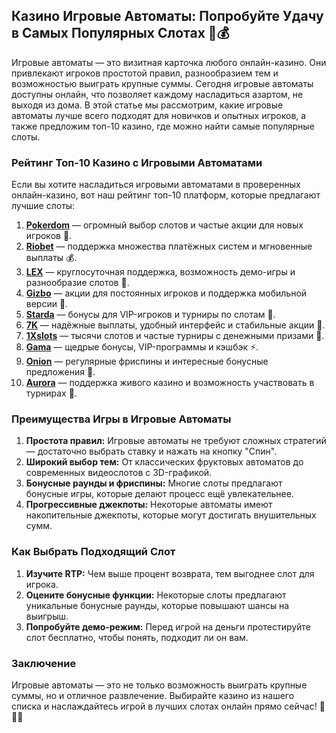 ## Казино Игровые Автоматы: Попробуйте Удачу в Самых Популярных Слотах 🎰💰

Игровые автоматы — это визитная карточка любого онлайн-казино. Они привлекают игроков простотой правил, разнообразием тем и возможностью выиграть крупные суммы. Сегодня игровые автоматы доступны онлайн, что позволяет каждому насладиться азартом, не выходя из дома. В этой статье мы рассмотрим, какие игровые автоматы лучше всего подходят для новичков и опытных игроков, а также предложим топ-10 казино, где можно найти самые популярные слоты.

### Рейтинг Топ-10 Казино с Игровыми Автоматами

Если вы хотите насладиться игровыми автоматами в проверенных онлайн-казино, вот наш рейтинг топ-10 платформ, которые предлагают лучшие слоты:

1. **[Pokerdom](https://brandplay.link/4k77v2yx)** — огромный выбор слотов и частые акции для новых игроков 🎲.
2. **[Riobet](https://brandplay.link/7xBLTPyj)** — поддержка множества платёжных систем и мгновенные выплаты 💰.
3. **[LEX](https://brandplay.link/zW4hdDFV)** — круглосуточная поддержка, возможность демо-игры и разнообразие слотов 🎉.
4. **[Gizbo](https://brandplay.link/bprXw4YV)** — акции для постоянных игроков и поддержка мобильной версии 🎁.
5. **[Starda](https://brandplay.link/fB7xwRFL)** — бонусы для VIP-игроков и турниры по слотам 🎈.
6. **[7K](https://brandplay.link/BvQyFShp)** — надёжные выплаты, удобный интерфейс и стабильные акции 🎯.
7. **[1Xslots](https://brandplay.link/hSB1khtr)** — тысячи слотов и частые турниры с денежными призами 🌟.
8. **[Gama](https://brandplay.link/j6NMKsDz)** — щедрые бонусы, VIP-программы и кэшбэк ⚡.
9. **[Onion](https://brandplay.link/zBGRVpQ9)** — регулярные фриспины и интересные бонусные предложения 🎰.
10. **[Aurora](https://10trafic-stat2.com/click/668546556bcc6313411604bd/6766/13032/subaccount)** — поддержка живого казино и возможность участвовать в турнирах 💎.

### Преимущества Игры в Игровые Автоматы

1. **Простота правил:** Игровые автоматы не требуют сложных стратегий — достаточно выбрать ставку и нажать на кнопку "Спин".
2. **Широкий выбор тем:** От классических фруктовых автоматов до современных видеослотов с 3D-графикой.
3. **Бонусные раунды и фриспины:** Многие слоты предлагают бонусные игры, которые делают процесс ещё увлекательнее.
4. **Прогрессивные джекпоты:** Некоторые автоматы имеют накопительные джекпоты, которые могут достигать внушительных сумм.

### Как Выбрать Подходящий Слот

1. **Изучите RTP:** Чем выше процент возврата, тем выгоднее слот для игрока.
2. **Оцените бонусные функции:** Некоторые слоты предлагают уникальные бонусные раунды, которые повышают шансы на выигрыш.
3. **Попробуйте демо-режим:** Перед игрой на деньги протестируйте слот бесплатно, чтобы понять, подходит ли он вам.

### Заключение

Игровые автоматы — это не только возможность выиграть крупные суммы, но и отличное развлечение. Выбирайте казино из нашего списка и наслаждайтесь игрой в лучших слотах онлайн прямо сейчас! 🎉🎰💸
